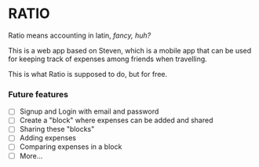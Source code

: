 # RATIO

Ratio means accounting in latin, *fancy, huh?*

This is a web app based on Steven, which is a mobile app that can be used for keeping track of expenses among friends when travelling. 

This is what Ratio is supposed to do, but for free.

### Future features
- [ ] Signup and Login with email and password
- [ ] Create a "block" where expenses can be added and shared
- [ ] Sharing these "blocks"
- [ ] Adding expenses
- [ ] Comparing expenses in a block
- [ ] More... 

